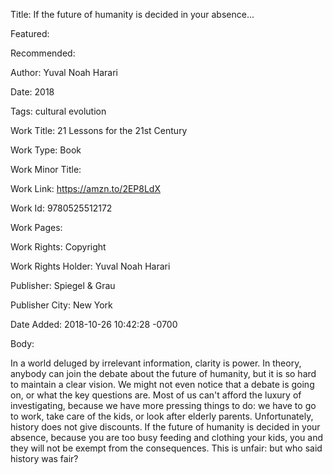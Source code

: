 Title: If the future of humanity is decided in your absence...

Featured: 

Recommended: 

Author: Yuval Noah Harari

Date: 2018

Tags: cultural evolution

Work Title: 21 Lessons for the 21st Century

Work Type: Book

Work Minor Title:  

Work Link: https://amzn.to/2EP8LdX

Work Id:  9780525512172

Work Pages:  

Work Rights:  Copyright

Work Rights Holder:  Yuval Noah Harari

Publisher:  Spiegel & Grau

Publisher City:  New York

Date Added: 2018-10-26 10:42:28 -0700

Body:

In a world deluged by irrelevant information, clarity is power. In theory, anybody can join the debate about the future of humanity, but it is so hard to maintain a clear vision. We might not even notice that a debate is going on, or what the key questions are. Most of us can't afford the luxury of investigating, because we have more pressing things to do: we have to go to work, take care of the kids, or look after elderly parents. Unfortunately, history does not give discounts. If the future of humanity is decided in your absence, because you are too busy feeding and clothing your kids, you and they will not be exempt from the consequences. This is unfair: but who said history was fair? 


